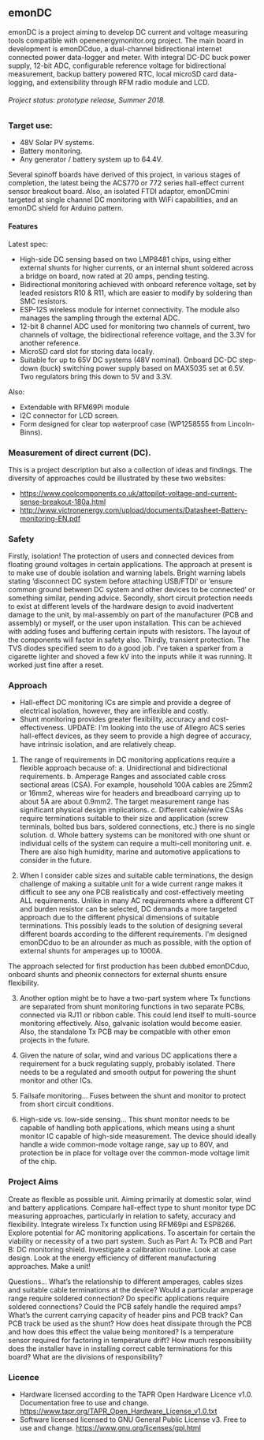 ## emonDC

emonDC is a project aiming to develop DC current and voltage measuring tools compatible with openenergymonitor.org project. The main board in development is emonDCduo, a dual-channel bidirectional internet connected power data-logger and meter. With integral DC-DC buck power supply, 12-bit ADC, configurable reference voltage for bidirectional measurement, backup battery powered RTC, local microSD card data-logging, and extensibility through RFM radio module and LCD.

###### Project status: prototype release, Summer 2018.

### Target use:

- 48V Solar PV systems.
- Battery monitoring.
- Any generator / battery system up to 64.4V.

Several spinoff boards have derived of this project, in various stages of completion, the latest being the ACS770 or 772 series hall-effect current sensor breakout board. Also, an isolated FTDI adaptor, emonDCmini targeted at single channel DC monitoring with WiFi capabilities, and an emonDC shield for Arduino pattern.

#### Features

Latest spec:

- High-side DC sensing based on two LMP8481 chips, using either external shunts for higher currents, or an internal shunt soldered across a bridge on board, now rated at 20 amps, pending testing.
- Bidirectional monitoring achieved with onboard reference voltage, set by leaded resistors R10 & R11, which are easier to modify by soldering than SMC resistors.
- ESP-12S wireless module for internet connectivity. The module also manages the sampling through the external ADC.
- 12-bit 8 channel ADC used for monitoring two channels of current, two channels of voltage, the bidirectional reference voltage, and the 3.3V for another reference.
- MicroSD card slot for storing data locally.
- Suitable for up to 65V DC systems (48V nominal). Onboard DC-DC step-down (buck) switching power supply based on MAX5035 set at 6.5V. Two regulators bring this down to 5V and 3.3V.

Also:
- Extendable with RFM69Pi module
- I2C connector for LCD screen.
- Form designed for clear top waterproof case (WP1258555 from Lincoln-Binns).


### Measurement of direct current (DC).

This is a project description but also a collection of ideas and findings.
The diversity of approaches could be illustrated by these two websites:
- https://www.coolcomponents.co.uk/attopilot-voltage-and-current-sense-breakout-180a.html
- http://www.victronenergy.com/upload/documents/Datasheet-Battery-monitoring-EN.pdf

### Safety

Firstly, isolation! The protection of users and connected devices from floating ground voltages in certain applications. The approach at present is to make use of double isolation and warning labels. Bright warning labels stating ‘disconnect DC system before attaching USB/FTDI’ or ‘ensure common ground between DC system and other devices to be connected’ or something similar, pending advice.
Secondly, short circuit protection needs to exist at different levels of the hardware design to avoid inadvertent damage to the unit, by mal-assembly on part of the manufacturer (PCB and assembly) or myself, or the user upon installation. This can be achieved with adding fuses and buffering certain inputs with resistors. The layout of the components will factor in safety also.
Thirdly, transient protection. The TVS diodes specified seem to do a good job. I've taken a sparker from a cigarette lighter and shoved a few kV into the inputs while it was running. It worked just fine after a reset.


### Approach
- Hall-effect DC monitoring ICs are simple and provide a degree of electrical isolation, however, they are inflexible and costly.
- Shunt monitoring provides greater flexibility, accuracy and cost-effectiveness.
UPDATE: I'm looking into the use of Allegro ACS series hall-effect devices, as they seem to provide a high degree of accuracy, have intrinsic isolation, and are relatively cheap.

1. The range of requirements in DC monitoring applications require a flexible approach because of:
a. Unidirectional and bidirectional requirements.
b. Amperage Ranges and associated cable cross sectional areas (CSA). For example, household 100A cables are 25mm2 or 16mm2, whereas wire for headers and breadboard carrying up to about 5A are about 0.9mm2. The target measurement range has significant physical design implications.
c. Different cable/wire CSAs require terminations suitable to their size and application (screw terminals, bolted bus bars, soldered connections, etc.) there is no single solution.
d. Whole battery systems can be monitored with one shunt or individual cells of the system can require a multi-cell monitoring unit.
e. There are also high humidity, marine and automotive applications to consider in the future.

2. When I consider cable sizes and suitable cable terminations, the design challenge of making a suitable unit for a wide current range makes it difficult to see any one PCB realistically and cost-effectively meeting ALL requirements. Unlike in many AC requirements where a different CT and burden resistor can be selected, DC demands a more targeted approach due to the different physical dimensions of suitable terminations.
This possibly leads to the solution of designing several different boards according to the different requirements.
I'm designed emonDCduo to be an alrounder as much as possible, with the option of external shunts for amperages up to 1000A.

The approach selected for first production has been dubbed emonDCduo, onboard shunts and pheonix connectors for external shunts ensure flexibility.

3. Another option might be to have a two-part system where Tx functions are separated from shunt monitoring functions in two separate PCBs, connected via RJ11 or ribbon cable. This could lend itself to multi-source monitoring effectively. Also, galvanic isolation would become easier. Also, the standalone Tx PCB may be compatible with other emon projects in the future.

4. Given the nature of solar, wind and various DC applications there a requirement for a buck regulating supply, probably isolated. There needs to be a regulated and smooth output for powering the shunt monitor and other ICs.

5. Failsafe monitoring... Fuses between the shunt and monitor to protect from short circuit conditions.

6. High-side vs. low-side sensing… This shunt monitor needs to be capable of handling both applications, which means using a shunt monitor IC capable of high-side measurement. The device should ideally handle a wide common-mode voltage range, say up to 80V, and protection be in place for voltage over the common-mode voltage limit of the chip.

### Project Aims

Create as flexible as possible unit. Aiming primarily at domestic solar, wind and battery applications.
Compare hall-effect type to shunt monitor type DC measuring approaches, particularly in relation to safety, accuracy and flexibility.
Integrate wireless Tx function using RFM69pi and ESP8266.
Explore potential for AC monitoring applications.
To ascertain for certain the viability or necessity of a two part system. Such as Part A: Tx PCB and Part B: DC monitoring shield.
Investigate a calibration routine.
Look at case design.
Look at the energy efficiency of different manufacturing approaches.
Make a unit!


Questions…
What’s the relationship to different amperages, cables sizes and suitable cable terminations at the device?
Would a particular amperage range require soldered connection? Do specific applications require soldered connections?
Could the PCB safely handle the required amps? What’s the current carrying capacity of header pins and PCB track?
Can PCB track be used as the shunt?
How does heat dissipate through the PCB and how does this effect the value being monitored? Is a temperature sensor required for factoring in temperature drift?
How much responsibility does the installer have in installing correct cable terminations for this board? What are the divisions of responsibility?


### Licence
- Hardware licensed according to the TAPR Open Hardware Licence v1.0. Documentation free to use and change.
https://www.tapr.org/TAPR_Open_Hardware_License_v1.0.txt
- Software licensed licensed to GNU General Public License v3. Free to use and change.
https://www.gnu.org/licenses/gpl.html
